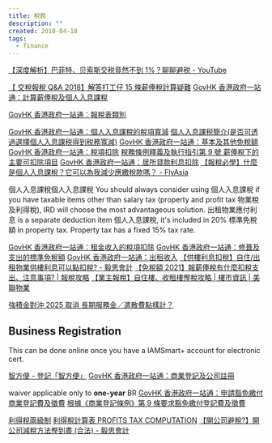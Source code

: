 ```yaml
---
title: 稅務
description: ""
created: 2018-04-18
tags:
  - finance
---
```


[【深度解析】巴菲特、贝索斯交税竟然不到 1%？聊聊避税 - YouTube](https://www.youtube.com/watch?v=T-ZEqZdp-gc)

[【 交稅報稅 Q&A 2018】解答打工仔 15 條薪俸稅計算疑難](https://www.moneyhero.com.hk/blog/zh/交稅報稅-攻略-解答打工仔薪俸稅計算疑難)
[GovHK 香港政府一站通：計算薪俸稅及個人入息課稅](https://www.gov.hk/tc/residents/taxes/etax/services/tax_computation.htm)

[GovHK 香港政府一站通：報稅表類別](https://www.gov.hk/tc/residents/taxes/taxfiling/filing/types/index.htm)

[GovHK 香港政府一站通：個人入息課稅的稅項寬減](https://www.gov.hk/tc/residents/taxes/salaries/personal/personalreduction/index.htm)
[個人入息課税簡介(是否可透過選擇個人入息課税得到税務寬減)](https://www.ird.gov.hk/chi/pdf/pam37c.pdf)
[GovHK 香港政府一站通：基本及其他免稅額](https://www.gov.hk/tc/residents/taxes/salaries/allowances/allowances/index.htm)
[GovHK 香港政府一站通：稅項扣除](https://www.gov.hk/tc/residents/taxes/salaries/allowances/deductions/index.htm)
[稅務條例釋義及執行指引第 9 號 薪俸稅下的主要可扣除項目](https://www.ird.gov.hk/chi/pdf/dipn09.pdf)
[GovHK 香港政府一站通：居所貸款利息扣除](https://www.gov.hk/tc/residents/taxes/salaries/allowances/deductions/homeloan.htm)
[【報稅必學】什麼是個人入息課稅？它可以為我減少應繳稅款嗎？ - FlyAsia](https://www.flyasia.co/2021/03/01/%E5%80%8B%E4%BA%BA%E5%85%A5%E6%81%AF%E8%AA%B2%E7%A8%85/)

個人入息課稅個人入息課稅
You should always consider using 個人入息課稅 if you have taxable items other than salary tax (property and profit tax 物業稅及利得稅), IRD will choose the most advantageous solution.
出租物業應付利息 is a separate deduction item 個人入息課稅, it's included in 20% 標準免稅額 in property tax.
Property tax has a fixed 15% tax rate.

[GovHK 香港政府一站通：租金收入的稅項扣除](https://www.gov.hk/tc/residents/taxes/property/deduction/index.htm)
[GovHK 香港政府一站通：修葺及支出的標準免稅額](https://www.gov.hk/tc/residents/taxes/property/deduction/statutory.htm)
[GovHK 香港政府一站通：出租收入](https://www.gov.hk/tc/residents/taxes/property/propertyincome.htm)
[【供樓利息扣稅】自住/出租物業供樓利息可以點扣稅? - 毅思會計](https://acaccountinghk.com/taxation/mortgage-interest-deduction/)
[【免稅額 2021】報薪俸稅有什麼扣稅支出、注意事項? | 報稅攻略](https://acaccountinghk.com/individual-tax/salaries-tax-filing-faq/)
[【業主報稅】自住樓、收租樓慳稅攻略 | 樓市資訊 | 美聯物業](https://www.midland.com.hk/property-news/%E6%9C%80%E6%96%B0/%E3%80%90%E6%A5%AD%E4%B8%BB%E5%A0%B1%E7%A8%85%E3%80%91%E8%87%AA%E4%BD%8F%E6%A8%93%E3%80%81%E6%94%B6%E7%A7%9F%E6%A8%93%E6%85%B3%E7%A8%85%E6%94%BB%E7%95%A5/)

[強積金對沖 2025 取消 長期服務金／遣散費點樣計？](https://hk.news.yahoo.com/%E5%BC%B7%E7%A9%8D%E9%87%91%E5%B0%8D%E6%B2%96-2025-%E5%8F%96%E6%B6%88-%E9%95%B7%E6%9C%9F%E6%9C%8D%E5%8B%99%E9%87%91-%E9%81%A3%E6%95%A3%E8%B2%BB-044622511.html)

## Business Registration

This can be done online once you have a IAMSmart+ account for electronic cert.

[智方便 - 登記「智方便」](https://www.iamsmart.gov.hk/tc/reg_location.html)
[GovHK 香港政府一站通：商業登記及公司註冊](https://www.gov.hk/tc/business/registration/businesscompany/index.htm)

waiver applicable only to **one-year** BR
[GovHK 香港政府一站通：申請豁免繳付商業登記費及徵費](https://www.gov.hk/tc/residents/taxes/etax/services/application_for_exemption_br.htm)
[根據《商業登記條例》第 9 條要求豁免繳付登記費及徵費](https://eform.one.gov.hk/form/ird036/tc/)

[利得稅兩級制](https://www.ird.gov.hk/chi/faq/2tr.htm)
[利得稅計算表 PROFITS TAX COMPUTATION](https://www.ird.gov.hk/chi/pdf/ir957c.pdf)
[【開公司避稅?】開公司減稅方法慳到盡 (合法) - 毅思會計](https://acaccountinghk.com/set-up-company/tax-reduction-method/)
